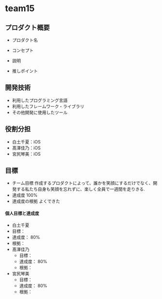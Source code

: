 # team15

## プロダクト概要
- プロダクト名

- コンセプト

- 説明

- 推しポイント

## 開発技術
- 利用したプログラミング言語
- 利用したフレームワーク・ライブラリ
- その他開発に使用したツール

## 役割分担
- 白土千夏：iOS
- 髙澤佳乃：iOS
- 宮尻琴美：iOS

## 目標
- チーム目標
作成するプロダクトによって、誰かを笑顔にするだけでなく、開発する私たち自身も笑顔を忘れずに、楽しく全員で一週間を走りきる.
- 達成度
100%
- 達成度の根拠
よくできた

#### 個人目標と達成度  
-  白土千夏
  - 目標：  
  - 達成度： 80%  
  - 根拠：  
- 髙澤佳乃
  - 目標：  
  - 達成度： 80%  
  - 根拠： 
- 宮尻琴美
  - 目標：  
  - 達成度： 80%  
  - 根拠： 
